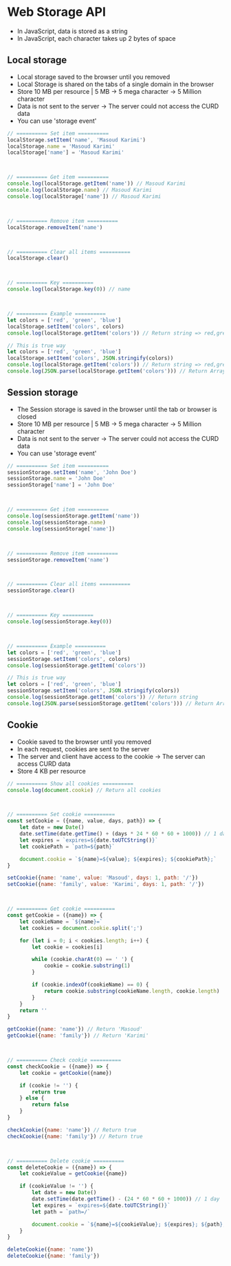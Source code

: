 # Web Storage API

- In JavaScript, data is stored as a string
- In JavaScript, each character takes up 2 bytes of space

## Local storage

- Local storage saved to the browser until you removed
- Local Storage is shared on the tabs of a single domain in the browser
- Store 10 MB per resource | 5 MB -> 5 mega character -> 5 Million character
- Data is not sent to the server -> The server could not access the CURD data
- You can use 'storage event'

```js
// ========== Set item ==========
localStorage.setItem('name', 'Masoud Karimi')
localStorage.name = 'Masoud Karimi'
localStorage['name'] = 'Masoud Karimi'



// ========== Get item ==========
console.log(localStorage.getItem('name')) // Masoud Karimi
console.log(localStorage.name) // Masoud Karimi
console.log(localStorage['name']) // Masoud Karimi



// ========== Remove item ========== 
localStorage.removeItem('name')



// ========== Clear all items ========== 
localStorage.clear()



// ========== Key ========== 
console.log(localStorage.key(0)) // name



// ========== Example ==========
let colors = ['red', 'green', 'blue']
localStorage.setItem('colors', colors)
console.log(localStorage.getItem('colors')) // Return string => red,green,blue

// This is true way
let colors = ['red', 'green', 'blue']
localStorage.setItem('colors', JSON.stringify(colors))
console.log(localStorage.getItem('colors')) // Return string => red,green,blue
console.log(JSON.parse(localStorage.getItem('colors'))) // Return Array => ['red', 'green', 'blue']
```

## Session storage

- The Session storage is saved in the browser until the tab or browser is closed
- Store 10 MB per resource | 5 MB -> 5 mega character -> 5 Million character
- Data is not sent to the server -> The server could not access the CURD data
- You can use 'storage event'

```js
// ========== Set item ==========
sessionStorage.setItem('name', 'John Doe')
sessionStorage.name = 'John Doe'
sessionStorage['name'] = 'John Doe'



// ========== Get item ==========
console.log(sessionStorage.getItem('name'))
console.log(sessionStorage.name)
console.log(sessionStorage['name'])



// ========== Remove item ==========
sessionStorage.removeItem('name')



// ========== Clear all items ==========
sessionStorage.clear()



// ========== Key ==========
console.log(sessionStorage.key(0))



// ========== Example ==========
let colors = ['red', 'green', 'blue']
sessionStorage.setItem('colors', colors)
console.log(sessionStorage.getItem('colors'))

// This is true way
let colors = ['red', 'green', 'blue']
sessionStorage.setItem('colors', JSON.stringify(colors))
console.log(sessionStorage.getItem('colors')) // Return string
console.log(JSON.parse(sessionStorage.getItem('colors'))) // Return Array 
```

## Cookie

- Cookie saved to the browser until you removed
- In each request, cookies are sent to the server
- The server and client have access to the cookie -> The server can access CURD data
- Store 4 KB per resource

```js
// ========== Show all cookies ==========
console.log(document.cookie) // Return all cookies



// ========== Set cookie ==========
const setCookie = ({name, value, days, path}) => {
    let date = new Date()
    date.setTime(date.getTime() + (days * 24 * 60 * 60 + 1000)) // 1 day
    let expires = `expires=${date.toUTCString()}`
    let cookiePath = `path=${path}`

    document.cookie = `${name}=${value}; ${expires}; ${cookiePath};`
}

setCookie({name: 'name', value: 'Masoud', days: 1, path: '/'})
setCookie({name: 'family', value: 'Karimi', days: 1, path: '/'})



// ========== Get cookie ==========
const getCookie = ({name}) => {
    let cookieName = `${name}=`
    let cookies = document.cookie.split(';')

    for (let i = 0; i < cookies.length; i++) {
        let cookie = cookies[i]

        while (cookie.charAt(0) == ' ') {
            cookie = cookie.substring(1)
        }

        if (cookie.indexOf(cookieName) == 0) {
            return cookie.substring(cookieName.length, cookie.length)
        }
    }
    return ''
}

getCookie({name: 'name'}) // Return 'Masoud'
getCookie({name: 'family'}) // Return 'Karimi'



// ========== Check cookie ==========
const checkCookie = ({name}) => {
    let cookie = getCookie({name})

    if (cookie != '') {
        return true
    } else {
        return false
    }
}

checkCookie({name: 'name'}) // Return true
checkCookie({name: 'family'}) // Return true



// ========== Delete cookie ==========
const deleteCookie = ({name}) => {
    let cookieValue = getCookie({name})

    if (cookieValue != '') {
        let date = new Date()
        date.setTime(date.getTime() - (24 * 60 * 60 + 1000)) // 1 day
        let expires = `expires=${date.toUTCString()}`
        let path = `path=/`

        document.cookie = `${name}=${cookieValue}; ${expires}; ${path};`
    }
}

deleteCookie({name: 'name'})
deleteCookie({name: 'family'})
```
